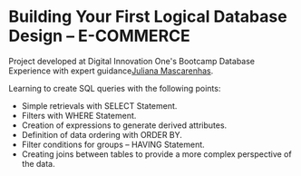 # Building Your First Logical Database Design – E-COMMERCE

Project developed at Digital Innovation One's Bootcamp Database Experience with expert guidance[Juliana Mascarenhas](https://www.linkedin.com/in/juliana-mascarenhas-00349426/ "Juliana Mascarenhas").

Learning to create SQL queries with the following points:

- Simple retrievals with SELECT Statement.
- Filters with WHERE Statement.
- Creation of expressions to generate derived attributes.
- Definition of data ordering with ORDER BY.
- Filter conditions for groups – HAVING Statement.
- Creating joins between tables to provide a more complex perspective of the data.

